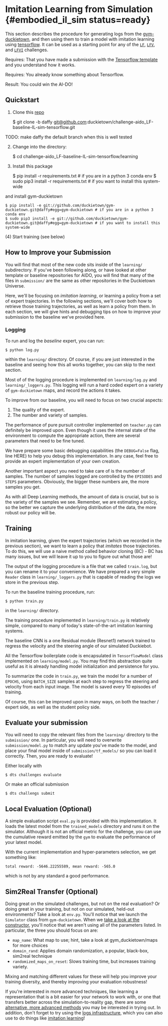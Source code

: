 # Imitation Learning from Simulation {#embodied_il_sim status=ready}

This section describes the procedure for generating logs from the [gym-duckietown](https://github.com/duckietown/gym-duckietown), and then using them to train a model with imitation learning using [tensorflow](https://www.tensorflow.org/). It can be used as a starting point for any of the [`LF`](#lf), [`LFV`](#lf_v), and [`LFVI`](#lf_v_i) challenges.


<div class='requirements' markdown='1'>

Requires: That you have made a submission with the [Tensorflow template](#tensorflow-template) and you understand how it works.

Requires: You already know something about Tensorflow.

Result: You could win the AI-DO!

</div>

## Quickstart 

1) Clone this [repo](https://github.com/duckietown/challenge-aido_LF-baseline-IL-sim-tensorflow)

    $ git clone -b daffy git@github.com:duckietown/challenge-aido_LF-baseline-IL-sim-tensorflow.git

TODO: make daffy the default branch when this is well tested
    
2) Change into the directory:

    $ cd challenge-aido_LF-baseline-IL-sim-tensorflow/learning
    
3) Install this package

    $ pip install -r requirements.txt # if you are in a python 3 conda env
    $ sudo pip3 install -r requirements.txt  # if you want to install this system-wide

and install gym-duckietown

    $ pip install -e git://github.com/duckietown/gym-duckietown.git@daffy#egg=gym-duckietown # if you are in a python 3 conda env
    $ sudo pip3 install -e git://github.com/duckietown/gym-duckietown.git@daffy#egg=gym-duckietown # if you want to install this system-wide
    
(4) Start training (see below)
    

## How to Improve your Submission

You will find that most of the new code sits inside of the `learning/` subdirectory. If you've been following along, or have looked at other template or baseline repositories for AIDO, you will find that many of the files in `submission/` are the same as other repositories in the Duckietown Universe.

Here, we'll be focusing on _imitation learning_, or learning a policy from a set of expert trajectories. In the following sections, we'll cover both how to retrieve those training trajectories, as well as learn a policy from them. In each section, we will give hints and debugging tips on how to improve your submission to the baseline we've provided here.

###  Logging

To run and log the _baseline_ expert, you can run:

    $ python log.py
    
within the `learning/` directory. Of course, if you are just interested in the baseline and seeing how this all works together, you can skip to the next section.

Most of of the logging procedure is implemented on `learning/log.py` and `learning/_loggers.py`. This logging will run a hard coded expert on a variety of `gym-duckietown` maps, and record the actions it takes. 

To improve from our baseline, you will need to focus on two crucial aspects:

1. The quality of the expert.
2. The number and variety of samples.

The performance of pure pursuit controller implemented on `teacher.py` can definitely be improved upon.
Even though it uses the internal state of the environment to compute the appropriate action, there are several parameters that need to be fine tuned.

We have prepare some basic debugging capabilities (the `DEBUG=False` flag, line HERE) to help you debug this implementation.
In any case, feel free to provide an expert implementation of your own creation.

Another important aspect you need to take care of is the number of samples.
The number of samples logged are controlled by the `EPISODES` and `STEPS` parameters.
Obviously, the bigger these numbers are, the more samples you get.

As with all Deep Learning methods, the amount of data is crucial, but so is the variety of the samples we see.
Remember, we are estimating a policy, so the better we capture the underlying distribution of the data, the more robust our policy will be.


##  Training

In imitation learning, given the expert trajectories (which we recorded in the previous section), we want to learn a policy that _imitates_ those trajectories. To do this, we will use a naive method called behavior cloning (BC) - BC has many issues, but we will leave it up to you to figure out what those are!

The output of the logging procedure is a file that we called `train.log`, but you can rename it to your convenience.
We have prepared a very simple `Reader` class in `learning/_loggers.py` that is capable of reading the logs we store in the previous step.

To run the baseline training procedure, run:

    $ python train.py
    
in the `learning/` directory. 

The training procedure implemented in `learning/train.py` is relatively simple, compared to many of today's state-of-the-art imitation learning systems.

The baseline CNN is a one Residual module (Resnet1) network trained to regress the velocity and the steering angle of our simulated Duckiebot.

All the Tensorflow boilerplate code is encapsulated in `TensorflowModel` class implemented on `learning/model.py`.
You may find this abstraction quite useful as it is already handling model initialization and persistence for you.

To summarize the code in `train.py`, we train the model for a number of `EPOCHS`, using `BATCH_SIZE` samples at each step  to regress the steering and velocity from each input image. The model is saved every 10 episodes of training.

Of course, this can be improved upon in many ways, on both the teacher / expert side, as well as the student policy side. 

## Evaluate your submission

You will need to copy the relevant files from the `learning/` directory to the `submission/` one. In particular, you will need to overwrite `submission/model.py` to match any update you've made to the model, and place your final model inside of `submission/tf_models/` so you can load it correctly. Then, you are ready to evaluate!

Either locally with 

    $ dts challenges evaluate
    
Or make an official submission

    $ dts challengs submit



##  Local Evaluation (Optional)

A simple evaluation script `eval.py` is provided with this implementation.
It loads the latest model from the `trained_models` directory and runs it on the simulator.
Although it is not an official metric for the challenge, you can use the cumulative reward emitted by the `gym` to evaluate the performance of your latest model.

With the current implementation and hyper-parameters selection, we get something like:

```
total reward: -5646.22255589, mean reward: -565.0
```

which is not by any standard a good performance.

## Sim2Real Transfer (Optional)

Doing great on the simulated challenges, but not on the real evaluation? Or doing great in your training, but not on our simulated, held-out environments? Take a look at `env.py`. You'll notice that we launch the `Simulator` class from `gym-duckietown`. When we [take a look at the constructor](https://github.com/duckietown/gym-duckietown/blob/daffy/gym_duckietown/simulator.py#L145-L180), you'll notice that we aren't using all of the parameters listed. In particular, the three you should focus on are:
    
- `map_name`: What map to use; hint, take a look at gym_duckietown/maps for more choices
- `domain_rand`: Applies domain randomization, a popular, black-box, sim2real technique
- `randomized_maps_on_reset`: Slows training time, but increases training variety.

Mixing and matching different values for these will help you improve your training diversity, and thereby improving your evaluation robustness!

If you're interested in more advanced techniques, like learning a representation that is a bit easier for your network to work with, or one that transfers better across the simulation-to-reality gap, there are some [alternative, more advanced methods](https://github.com/duckietown/segmentation-transfer) you may be interested in trying out. In addition, don't forget to try using the [logs infrastructure](http://logs.duckietown.org/), which you can also use to do things like [imitation learning](https://github.com/duckietown/challenge-aido_LF-baseline-IL-logs-tensorflow/)!

